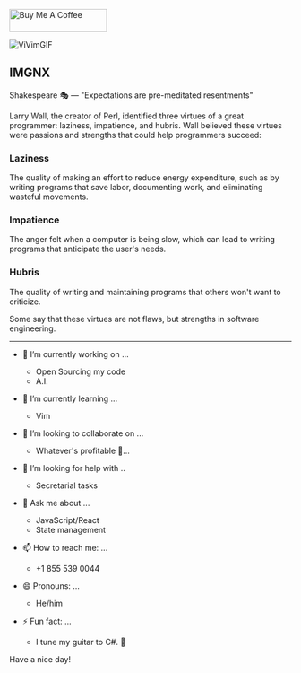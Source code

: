 <a href="https://buymeacoffee.com/donaldmoore" target="_blank"><img src="https://cdn.buymeacoffee.com/buttons/default-orange.png" alt="Buy Me A Coffee" height="41" width="174"></a>

![ViVimGIF](https://github.com/user-attachments/assets/ce4bbf5e-af80-47dd-a7ad-210b4fef78fc)

## IMGNX

Shakespeare 🎭 — "Expectations are pre-meditated resentments"

Larry Wall, the creator of Perl, identified three virtues of a
great programmer: laziness, impatience, and hubris. Wall believed
these virtues were passions and strengths that could help
programmers succeed:

### Laziness

The quality of making an effort to reduce energy expenditure,
such as by writing programs that save labor, documenting work,
and eliminating wasteful movements.

### Impatience

The anger felt when a computer is being slow, which can lead to
writing programs that anticipate the user's needs.

### Hubris

The quality of writing and maintaining programs that others won't
want to criticize.

Some say that these virtues are not flaws, but strengths in
software engineering.

---

- 🔭 I’m currently working on ...

  - Open Sourcing my code
  - A.I.

- 🌱 I’m currently learning ...
  - Vim

- 👯 I’m looking to collaborate on ...
  - Whatever's profitable 🤑...

- 🤔 I’m looking for help with ..
  - Secretarial tasks

- 💬 Ask me about ...
  - JavaScript/React
  - State management

- 📫 How to reach me: ...
  - +1 855 539 0044

- 😄 Pronouns: ...
  - He/him

- ⚡ Fun fact: ...
  - I tune my guitar to C#. 🎸

Have a nice day!
